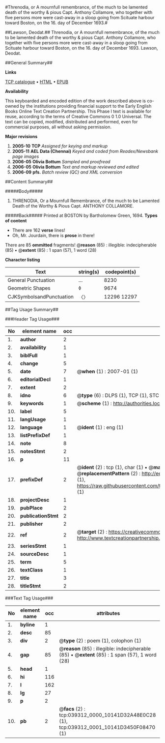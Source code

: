 #Threnodia, or A mournfull remembrance, of the much to be lamented death of the worthy & pious Capt. Anthony Collamore, who together with five persons more were cast-away in a sloop going from Scituate harbour toward Boston, on the 16. day of December 1693.#

##Lawson, Deodat.##
Threnodia, or A mournfull remembrance, of the much to be lamented death of the worthy & pious Capt. Anthony Collamore, who together with five persons more were cast-away in a sloop going from Scituate harbour toward Boston, on the 16. day of December 1693.
Lawson, Deodat.

##General Summary##

**Links**

[TCP catalogue](http://www.ota.ox.ac.uk/tcp/)  • 
[HTML](http://tei.it.ox.ac.uk/tcp/Texts-HTML/free/N29/N29513.html)  • 
[EPUB](http://tei.it.ox.ac.uk/tcp/Texts-EPUB/free/N29/N29513.epub)

**Availability**

This keyboarded and encoded edition of the
	       work described above is co-owned by the institutions
	       providing financial support to the Early English Books
	       Online Text Creation Partnership. This Phase I text is
	       available for reuse, according to the terms of Creative
	       Commons 0 1.0 Universal. The text can be copied,
	       modified, distributed and performed, even for
	       commercial purposes, all without asking permission.

**Major revisions**

1. __2005-10__ __TCP__ *Assigned for keying and markup*
1. __2005-11__ __AEL Data (Chennai)__ *Keyed and coded from Readex/Newsbank page images*
1. __2006-05__ __Olivia Bottum__ *Sampled and proofread*
1. __2006-05__ __Olivia Bottum__ *Text and markup reviewed and edited*
1. __2006-09__ __pfs.__ *Batch review (QC) and XML conversion*

##Content Summary##

#####Body#####

1. THRENODIA, Or a Mournfull Remembrance, of the much to be Lamented Death of the Worthy & Pious Capt. ANTHONY COLLAMORE.

#####Back#####
Printed at BOSTON by Bartholomew Green, 1694.
**Types of content**

  * There are 162 **verse** lines!
  * Oh, Mr. Jourdain, there is **prose** in there!

There are 85 **ommitted** fragments! 
 @__reason__ (85) : illegible: indecipherable (85)  •  @__extent__ (85) : 1 span (57), 1 word (28)

**Character listing**


|Text|string(s)|codepoint(s)|
|---|---|---|
|General Punctuation|…|8230|
|Geometric Shapes|◊|9674|
|CJKSymbolsandPunctuation|〈〉|12296 12297|

##Tag Usage Summary##

###Header Tag Usage###

|No|element name|occ|attributes|
|---|---|---|---|
|1.|__author__|2||
|2.|__availability__|1||
|3.|__biblFull__|1||
|4.|__change__|5||
|5.|__date__|7| @__when__ (1) : 2007-01 (1)|
|6.|__editorialDecl__|1||
|7.|__extent__|2||
|8.|__idno__|6| @__type__ (6) : DLPS (1), TCP (1), STC (1), NOTIS (1), IMAGE-SET (1), EVANS-CITATION (1)|
|9.|__keywords__|1| @__scheme__ (1) : http://authorities.loc.gov/ (1)|
|10.|__label__|5||
|11.|__langUsage__|1||
|12.|__language__|1| @__ident__ (1) : eng (1)|
|13.|__listPrefixDef__|1||
|14.|__note__|8||
|15.|__notesStmt__|2||
|16.|__p__|11||
|17.|__prefixDef__|2| @__ident__ (2) : tcp (1), char (1)  •  @__matchPattern__ (2) : ([0-9\-]+):([0-9IVX]+) (1), (.+) (1)  •  @__replacementPattern__ (2) : http://eebo.chadwyck.com/downloadtiff?vid=$1&page=$2 (1), https://raw.githubusercontent.com/textcreationpartnership/Texts/master/tcpchars.xml#$1 (1)|
|18.|__projectDesc__|1||
|19.|__pubPlace__|2||
|20.|__publicationStmt__|2||
|21.|__publisher__|2||
|22.|__ref__|2| @__target__ (2) : https://creativecommons.org/publicdomain/zero/1.0/ (1), http://www.textcreationpartnership.org/docs/. (1)|
|23.|__seriesStmt__|1||
|24.|__sourceDesc__|1||
|25.|__term__|5||
|26.|__textClass__|1||
|27.|__title__|3||
|28.|__titleStmt__|2||


###Text Tag Usage###

|No|element name|occ|attributes|
|---|---|---|---|
|1.|__byline__|1||
|2.|__desc__|85||
|3.|__div__|2| @__type__ (2) : poem (1), colophon (1)|
|4.|__gap__|85| @__reason__ (85) : illegible: indecipherable (85)  •  @__extent__ (85) : 1 span (57), 1 word (28)|
|5.|__head__|1||
|6.|__hi__|116||
|7.|__l__|162||
|8.|__lg__|27||
|9.|__p__|2||
|10.|__pb__|2| @__facs__ (2) : tcp:039312_0000_10141D32A48E0C28 (1), tcp:039312_0001_10141D3450F08470 (1)|
